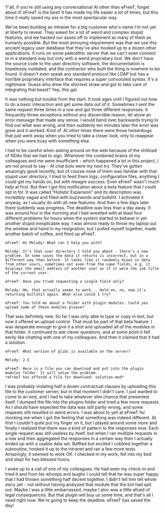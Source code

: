 Y'all, if you're still using any conversational AI other than eFreeT, forget about it! eFreeT is the best! It has made my life easier a lot of times, but this time it really saved my ass in the most spectacular way.

We've been building an intranet for a big customer who's name I'm not yet at liberty to reveal. They asked for a lot of weird and complex stupid features, and we hacked our asses off to implement as many of them as humanly possible. But the most annoying requirement was that we use this ancient legacy user database that they've also hooked up to a dozen other applications. It runs on some paleolithic server that we can't even connect to in a standard way but only with a weird proprietary tool. We don't have the source code to the user directory software, the documentation is hopelessly outdated, and the contractor who built the thing is nowhere to be found. It doesn't even speak any standard protocol like LDAP but has a horrible proprietary interface that requires a super convoluted syntax. It's a nightmare. Guess who drew the shortest straw and got to take care of integrating that beast? Yep, this gal.

It was nothing but trouble from the start. It took ages until I figured out how to do a basic interaction and get some data out of it. Sometimes I sent the same request three times in a row and got three different responses. It frequently threw exceptions without any discernible reason, let alone an error message that made any sense. I would bend over backwards trying to find out what was wrong, and then suddenly ten minutes later the error was gone and it worked. Kind of. At other times there were those heisenbugs that just went away when you tried to take a closer look, only to reappear when you were busy with something else.

I had to be careful when asking around on the web because of the shitload of NDAs that we had to sign. Whenever the combined brains of my colleagues and me were insufficient - which happened a lot in this project, I am not proud to say - AI chat bots were my next try. They've gotten amazingly good recently, but of course none of them was familiar with that stupid user directory. I tried to feed them logs, configuration files, anything I could get my hands on, but with meagre success. Even eFreeT wasn't much help at first. But then I got this notification about a beta feature that I could opt in for. It was called “Holistic Expansion” and its description was incredibly vague and filled with buzzwords and bullshit. I activated it anyway, as I usually do with all new features. And then a few days later there suddenly was progress. The deadline was less than a day away. It was around four in the morning and I had wrestled with at least four different problems for hours when the system started to behave in yet another stupid inexplicable way. I was almost ready to throw my laptop out the window and hand in my resignation, but I pulled myself together, made another batch of coffee, and fired up eFreeT.

    eFreeT: Hi Melody! What can I help you with?

    Melody: It's that user directory I told you about - there's a new problem. In some cases the data it returns is incorrect, but in a different way than before. It looks like it randomly mixes in data from other users, sometimes not even from the same fields, e.g. it displays the email address of another user as if it were the job title of the current user.

    eFreeT: Have you tried requesting a single field only?

    Melody: Hm, that actually seems to work... Hold on, no, now it's returning bullshit again. What else could I try?

    eFreeT: You told me about a folder with plugin modules. Could you upload some of these modules please?

That was definitely new. So far I was only able to type or copy in text, but now it offered an upload control. That must be part of that beta feature. I was desperate enough to give it a shot and uploaded all of the modules in that folder. It continued to ask clever questions, and at some point it felt eerily like chatting with one of my colleagues. And then it claimed that it had a solution.

    eFreeT: What version of glibc is available on the server?

    Melody: 2.5

    eFreeT: Here is a file you can download and put into the plugin modules folder. It will solve the problem.
    *eFreeT has offered a file for download: solution.mod*

I was probably violating half a dozen contractual clauses by uploading this file to the customer server, but in that moment I didn't care. I just wanted to come to an end, and I had to take whatever slim chance that presented itself. I dumped the file into the plugins folder and tried a few more requests. As I should have expected the data was still partly wrong, and some requests still resulted in weird errors. I was about to yell at eFreeT for mocking me when I got the feeling that something was indeed different. At first I couldn't quite put my finger on it, but I played around some more and finally I realized that there was a kind of pattern to the responses now. Each single request was still useless by itself, but when I ran multiple requests in a row and then aggregated the responses in a certain way then I actually ended up with a usable data set. Baffled but excited I cobbled together a subroutine, hooked it up to the intranet and ran a few more tests. Amazingly, it seemed to work OK. I checked in my work, fell into my bed and slept for two blessed hours.

I woke up to a call of one of my colleagues. He had seen my check-in and tried it and from his whoops and laughs I could tell that he was super happy that I had thrown something half decent together. I didn't tell him tell whole story yet - not without having analyzed that module that the bot had spit out. Maybe I was a little embarrassed, maybe I also was a little afraid of legal consequences. But that plugin will buy us some time, and that's all I need right now. We're going to keep the deadline. eFreeT has saved the day!

